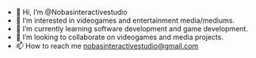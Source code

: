 - 👋 Hi, I’m @Nobasinteractivestudio
- 👀 I’m interested in videogames and entertainment media/mediums.
- 🌱 I’m currently learning software development and game development.
- 💞️ I’m looking to collaborate on videogames and media projects.
- 📫 How to reach me nobasinteractivestudio@gmail.com
